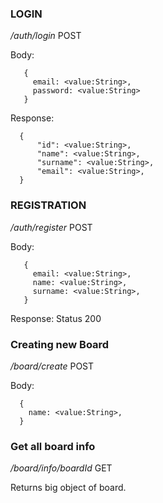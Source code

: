 ### LOGIN

*/auth/login*
POST

Body:

       {
         email: <value:String>,
         password: <value:String>
       }

 Response:

      {
          "id": <value:String>,
          "name": <value:String>,
          "surname": <value:String>,
          "email": <value:String>,
      }

### REGISTRATION

*/auth/register*
POST

Body:

       {
         email: <value:String>,
         name: <value:String>,
         surname: <value:String>,
       }

 Response:
 Status 200

### Creating new Board

*/board/create*
POST

Body:

      {
        name: <value:String>,
      }

### Get all board info

*/board/info/boardId*
GET

Returns big object of board.

